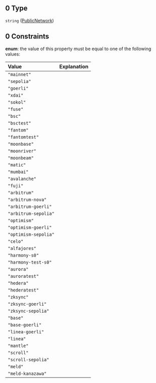 ## 0 Type

`string` ([PublicNetwork](definitions-definitions-publicnetwork.md))

## 0 Constraints

**enum**: the value of this property must be equal to one of the following values:

| Value                | Explanation |
| :------------------- | :---------- |
| `"mainnet"`          |             |
| `"sepolia"`          |             |
| `"goerli"`           |             |
| `"xdai"`             |             |
| `"sokol"`            |             |
| `"fuse"`             |             |
| `"bsc"`              |             |
| `"bsctest"`          |             |
| `"fantom"`           |             |
| `"fantomtest"`       |             |
| `"moonbase"`         |             |
| `"moonriver"`        |             |
| `"moonbeam"`         |             |
| `"matic"`            |             |
| `"mumbai"`           |             |
| `"avalanche"`        |             |
| `"fuji"`             |             |
| `"arbitrum"`         |             |
| `"arbitrum-nova"`    |             |
| `"arbitrum-goerli"`  |             |
| `"arbitrum-sepolia"` |             |
| `"optimism"`         |             |
| `"optimism-goerli"`  |             |
| `"optimism-sepolia"` |             |
| `"celo"`             |             |
| `"alfajores"`        |             |
| `"harmony-s0"`       |             |
| `"harmony-test-s0"`  |             |
| `"aurora"`           |             |
| `"auroratest"`       |             |
| `"hedera"`           |             |
| `"hederatest"`       |             |
| `"zksync"`           |             |
| `"zksync-goerli"`    |             |
| `"zksync-sepolia"`   |             |
| `"base"`             |             |
| `"base-goerli"`      |             |
| `"linea-goerli"`     |             |
| `"linea"`            |             |
| `"mantle"`           |             |
| `"scroll"`           |             |
| `"scroll-sepolia"`   |             |
| `"meld"`             |             |
| `"meld-kanazawa"`    |             |

